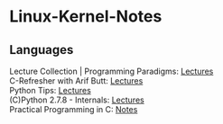 # Linux-Kernel-Notes

## Languages
Lecture Collection | Programming Paradigms: [Lectures](https://www.youtube.com/playlist?list=PL9D558D49CA734A02) <br>
C-Refresher with Arif Butt: [Lectures](https://www.youtube.com/playlist?list=PL7B2bn3G_wfD8xy4lUaoItwwJ3zKlpuUe) <br>
Python Tips:  [Lectures](https://www.youtube.com/playlist?list=PLP8GkvaIxJP3ignHY_Dq7bFsvwzAcqZ1i) <br>
(C)Python 2.7.8 - Internals: [Lectures](https://www.youtube.com/playlist?list=PL_bZxIeSa3_-jLnTCaBSDYtJUBPuat10A) <br>
Practical Programming in C: [Notes](Embedded-System-Notes/Languages/6.087-january-iap-2010/) <br>
